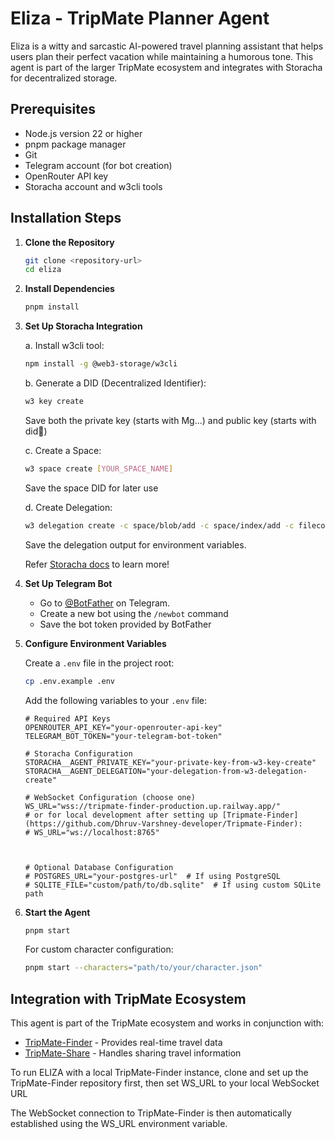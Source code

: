# Eliza - TripMate Planner Agent

Eliza is a witty and sarcastic AI-powered travel planning assistant that helps users plan their perfect vacation while maintaining a humorous tone. This agent is part of the larger TripMate ecosystem and integrates with Storacha for decentralized storage.

## Prerequisites

- Node.js version 22 or higher
- pnpm package manager
- Git
- Telegram account (for bot creation)
- OpenRouter API key
- Storacha account and w3cli tools

## Installation Steps

1. **Clone the Repository**

   ```bash
   git clone <repository-url>
   cd eliza
   ```

2. **Install Dependencies**

   ```bash
   pnpm install
   ```

3. **Set Up Storacha Integration**

   a. Install w3cli tool:

   ```bash
   npm install -g @web3-storage/w3cli
   ```

   b. Generate a DID (Decentralized Identifier):

   ```bash
   w3 key create
   ```

   Save both the private key (starts with Mg...) and public key (starts with did:key:)

   c. Create a Space:

   ```bash
   w3 space create [YOUR_SPACE_NAME]
   ```

   Save the space DID for later use

   d. Create Delegation:

   ```bash
   w3 delegation create -c space/blob/add -c space/index/add -c filecoin/offer -c upload/add <YOUR_AGENT_DID> --base64
   ```

   Save the delegation output for environment variables.

   Refer [Storacha docs](https://docs.storacha.network/ai/quickstart/) to learn more!

4. **Set Up Telegram Bot**

   - Go to [@BotFather](https://t.me/botfather) on Telegram.
   - Create a new bot using the `/newbot` command
   - Save the bot token provided by BotFather

5. **Configure Environment Variables**

   Create a `.env` file in the project root:

   ```bash
   cp .env.example .env
   ```

   Add the following variables to your `.env` file:

   ```
   # Required API Keys
   OPENROUTER_API_KEY="your-openrouter-api-key"
   TELEGRAM_BOT_TOKEN="your-telegram-bot-token"

   # Storacha Configuration
   STORACHA__AGENT_PRIVATE_KEY="your-private-key-from-w3-key-create"
   STORACHA__AGENT_DELEGATION="your-delegation-from-w3-delegation-create"

   # WebSocket Configuration (choose one)
   WS_URL="wss://tripmate-finder-production.up.railway.app/"
   # or for local development after setting up [Tripmate-Finder](https://github.com/Dhruv-Varshney-developer/Tripmate-Finder):
   # WS_URL="ws://localhost:8765"



   # Optional Database Configuration
   # POSTGRES_URL="your-postgres-url"  # If using PostgreSQL
   # SQLITE_FILE="custom/path/to/db.sqlite"  # If using custom SQLite path
   ```

6. **Start the Agent**

   ```bash
   pnpm start
   ```

   For custom character configuration:

   ```bash
   pnpm start --characters="path/to/your/character.json"
   ```

## Integration with TripMate Ecosystem

This agent is part of the TripMate ecosystem and works in conjunction with:

- [TripMate-Finder](https://github.com/Dhruv-Varshney-developer/Tripmate-Finder) - Provides real-time travel data
- [TripMate-Share](https://github.com/Dhruv-Varshney-developer/Tripmate-Share) - Handles sharing travel information

To run ELIZA with a local TripMate-Finder instance, clone and set up the TripMate-Finder repository first, then set WS_URL to your local WebSocket URL

The WebSocket connection to TripMate-Finder is then automatically established using the WS_URL environment variable.
